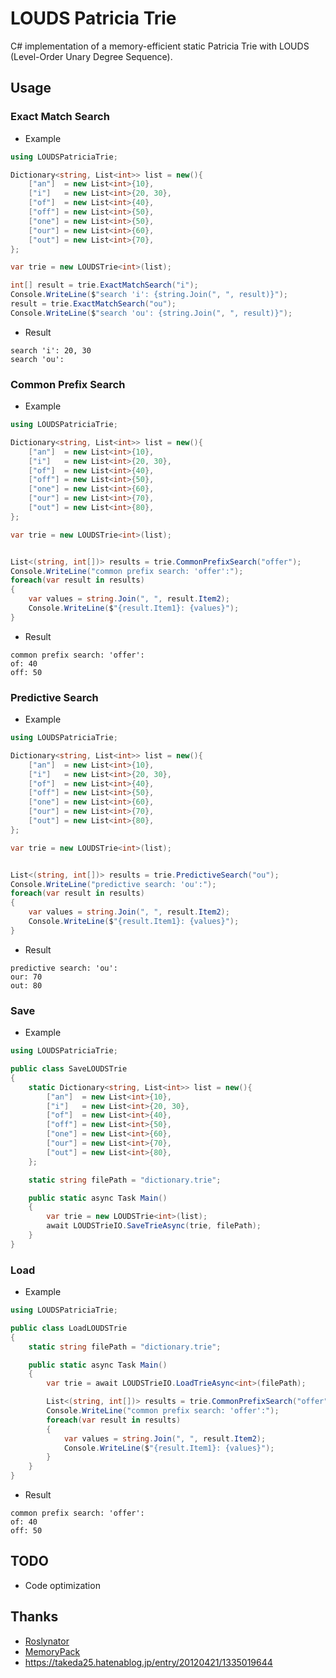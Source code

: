# LOUDS Patricia Trie

C# implementation of a memory-efficient static Patricia Trie with LOUDS (Level-Order Unary Degree Sequence).

## Usage

### Exact Match Search

- Example

```cs
using LOUDSPatriciaTrie;

Dictionary<string, List<int>> list = new(){
	["an"]  = new List<int>{10},
	["i"]   = new List<int>{20, 30},
	["of"]  = new List<int>{40},
	["off"] = new List<int>{50},
	["one"] = new List<int>{50},
	["our"] = new List<int>{60},
	["out"] = new List<int>{70},
};

var trie = new LOUDSTrie<int>(list);

int[] result = trie.ExactMatchSearch("i");
Console.WriteLine($"search 'i': {string.Join(", ", result)}");
result = trie.ExactMatchSearch("ou");
Console.WriteLine($"search 'ou': {string.Join(", ", result)}");
```

- Result

```
search 'i': 20, 30
search 'ou':
```

### Common Prefix Search

- Example

```cs
using LOUDSPatriciaTrie;

Dictionary<string, List<int>> list = new(){
	["an"]  = new List<int>{10},
	["i"]   = new List<int>{20, 30},
	["of"]  = new List<int>{40},
	["off"] = new List<int>{50},
	["one"] = new List<int>{60},
	["our"] = new List<int>{70},
	["out"] = new List<int>{80},
};

var trie = new LOUDSTrie<int>(list);


List<(string, int[])> results = trie.CommonPrefixSearch("offer");
Console.WriteLine("common prefix search: 'offer':");
foreach(var result in results)
{
	var values = string.Join(", ", result.Item2);
	Console.WriteLine($"{result.Item1}: {values}");
}
```

- Result

```
common prefix search: 'offer':
of: 40
off: 50
```

### Predictive Search

- Example

```cs
using LOUDSPatriciaTrie;

Dictionary<string, List<int>> list = new(){
	["an"]  = new List<int>{10},
	["i"]   = new List<int>{20, 30},
	["of"]  = new List<int>{40},
	["off"] = new List<int>{50},
	["one"] = new List<int>{60},
	["our"] = new List<int>{70},
	["out"] = new List<int>{80},
};

var trie = new LOUDSTrie<int>(list);


List<(string, int[])> results = trie.PredictiveSearch("ou");
Console.WriteLine("predictive search: 'ou':");
foreach(var result in results)
{
	var values = string.Join(", ", result.Item2);
	Console.WriteLine($"{result.Item1}: {values}");
}
```

- Result

```
predictive search: 'ou':
our: 70
out: 80
```

### Save

- Example

```cs
using LOUDSPatriciaTrie;

public class SaveLOUDSTrie
{
	static Dictionary<string, List<int>> list = new(){
		["an"]  = new List<int>{10},
		["i"]   = new List<int>{20, 30},
		["of"]  = new List<int>{40},
		["off"] = new List<int>{50},
		["one"] = new List<int>{60},
		["our"] = new List<int>{70},
		["out"] = new List<int>{80},
	};

	static string filePath = "dictionary.trie";

	public static async Task Main()
	{
		var trie = new LOUDSTrie<int>(list);
		await LOUDSTrieIO.SaveTrieAsync(trie, filePath);
	}
}
```

### Load

- Example

```cs
using LOUDSPatriciaTrie;

public class LoadLOUDSTrie
{
	static string filePath = "dictionary.trie";

	public static async Task Main()
	{
		var trie = await LOUDSTrieIO.LoadTrieAsync<int>(filePath);

		List<(string, int[])> results = trie.CommonPrefixSearch("offer");
		Console.WriteLine("common prefix search: 'offer':");
		foreach(var result in results)
		{
			var values = string.Join(", ", result.Item2);
			Console.WriteLine($"{result.Item1}: {values}");
		}
	}
}
```

- Result

```
common prefix search: 'offer':
of: 40
off: 50
```

## TODO

- Code optimization

## Thanks

- [Roslynator](https://github.com/dotnet/roslynator)
- [MemoryPack](https://github.com/Cysharp/MemoryPack)
- https://takeda25.hatenablog.jp/entry/20120421/1335019644